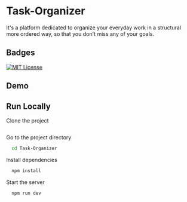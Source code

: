 # Task-Organizer

It's a platform dedicated to organize your everyday work in a structural more ordered way, so that you don't miss any of your goals.

## Badges

[![MIT License](https://img.shields.io/badge/License-MIT-green.svg)](https://choosealicense.com/licenses/mit/)

## Demo



## Run Locally

Clone the project

```bash

```

Go to the project directory

```bash
  cd Task-Organizer
```

Install dependencies

```bash
  npm install
```

Start the server

```bash
  npm run dev
```
